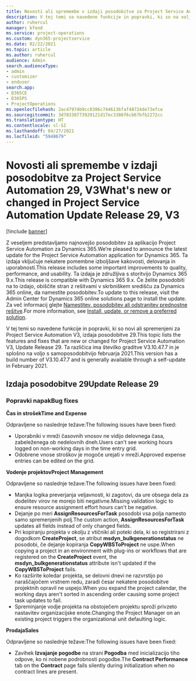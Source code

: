 ```yaml
---
title: Novosti ali spremembe v izdaji posodobitve za Project Service Automation 29, V3
description: V tej temi so navedene funkcije in popravki, ki so na voljo za Project Service Automation V3, izdaja posodobitve 29.
author: ruhercul
manager: kfend
ms.service: project-operations
ms.custom: dyn365-projectservice
ms.date: 02/22/2021
ms.topic: article
ms.author: ruhercul
audience: Admin
search.audienceType:
- admin
- customizer
- enduser
search.app:
- D365CE
- D365PS
- ProjectOperations
ms.openlocfilehash: 2ac47974b9cc8386c7446136faf48724de73efce
ms.sourcegitcommit: 3d78338773929121d17ec3386f6cb67bfb2272cc
ms.translationtype: HT
ms.contentlocale: sl-SI
ms.lasthandoff: 04/27/2021
ms.locfileid: "5948679"
---
```

# <a name="whats-new-or-changed-in-project-service-automation-update-release-29-v3"></a><span data-ttu-id="9ba24-103">Novosti ali spremembe v izdaji posodobitve za Project Service Automation 29, V3</span><span class="sxs-lookup"><span data-stu-id="9ba24-103">What's new or changed in Project Service Automation Update Release 29, V3</span></span>

[!include [banner](../includes/psa-now-project-operations.md)]

<span data-ttu-id="9ba24-104">Z veseljem predstavljamo najnovejšo posodobitev za aplikacijo Project Service Automation za Dynamics 365.</span><span class="sxs-lookup"><span data-stu-id="9ba24-104">We’re pleased to announce the latest update for the Project Service Automation application for Dynamics 365.</span></span> <span data-ttu-id="9ba24-105">Ta izdaja vključuje nekatere pomembne izboljšave kakovosti, delovanja in uporabnosti.</span><span class="sxs-lookup"><span data-stu-id="9ba24-105">This release includes some important improvements to quality, performance, and usability.</span></span> <span data-ttu-id="9ba24-106">Ta izdaja je združljiva s storitvijo Dynamics 365 9.x.</span><span class="sxs-lookup"><span data-stu-id="9ba24-106">This release is compatible with Dynamics 365 9.x.</span></span> <span data-ttu-id="9ba24-107">Če želite posodobiti na to izdajo, obiščite stran z rešitvami v skrbniškem središču za Dynamics 365 online, da namestite posodobitev.</span><span class="sxs-lookup"><span data-stu-id="9ba24-107">To update to this release, visit the Admin Center for Dynamics 365 online solutions page to install the update.</span></span> <span data-ttu-id="9ba24-108">Za več informacij glejte [Namestitev, posodobitev ali odstranitev prednostne rešitve](/power-platform/admin/install-remove-preferred-solution).</span><span class="sxs-lookup"><span data-stu-id="9ba24-108">For more information, see [Install, update, or remove a preferred solution](/power-platform/admin/install-remove-preferred-solution).</span></span>

<span data-ttu-id="9ba24-109">V tej temi so navedene funkcije in popravki, ki so novi ali spremenjeni za Project Service Automation V3, izdaja posodobitve 29.</span><span class="sxs-lookup"><span data-stu-id="9ba24-109">This topic lists the features and fixes that are new or changed for Project Service Automation V3, Update Release 29.</span></span> <span data-ttu-id="9ba24-110">Ta različica ima številko graditve V3.10.47.7 in je splošno na voljo s samoposodobitvijo februarja 2021.</span><span class="sxs-lookup"><span data-stu-id="9ba24-110">This version has a build number of V3.10.47.7 and is generally available through a self-update in February 2021.</span></span>

## <a name="update-release-29"></a><span data-ttu-id="9ba24-111">Izdaja posodobitve 29</span><span class="sxs-lookup"><span data-stu-id="9ba24-111">Update Release 29</span></span>

### <a name="bug-fixes"></a><span data-ttu-id="9ba24-112">Popravki napak</span><span class="sxs-lookup"><span data-stu-id="9ba24-112">Bug fixes</span></span>

<span data-ttu-id="9ba24-113">**Čas in strošek**</span><span class="sxs-lookup"><span data-stu-id="9ba24-113">**Time and Expense**</span></span>

<span data-ttu-id="9ba24-114">Odpravljene so naslednje težave:</span><span class="sxs-lookup"><span data-stu-id="9ba24-114">The following issues have been fixed:</span></span>

- <span data-ttu-id="9ba24-115">Uporabniki v mreži časovnih vnosov ne vidijo delovnega časa, zabeleženega ob nedelovnih dneh.</span><span class="sxs-lookup"><span data-stu-id="9ba24-115">Users can't see working hours logged on non-working days in the time entry grid.</span></span>
- <span data-ttu-id="9ba24-116">Odobrene vnose stroškov je mogoče urejati v mreži.</span><span class="sxs-lookup"><span data-stu-id="9ba24-116">Approved expense entries can be edited on the grid.</span></span>

<span data-ttu-id="9ba24-117">**Vodenje projektov**</span><span class="sxs-lookup"><span data-stu-id="9ba24-117">**Project Management**</span></span>

<span data-ttu-id="9ba24-118">Odpravljene so naslednje težave:</span><span class="sxs-lookup"><span data-stu-id="9ba24-118">The following issues have been fixed:</span></span>

- <span data-ttu-id="9ba24-119">Manjka logika preverjanja veljavnosti, ki zagotovi, da ure obsega dela za dodelitev virov ne morejo biti negativne.</span><span class="sxs-lookup"><span data-stu-id="9ba24-119">Missing validation logic to ensure resource assignment effort hours can't be negative.</span></span>
- <span data-ttu-id="9ba24-120">Dejanje po meri **AssignResourcesForTask** posodobi vsa polja namesto samo spremenjenih polj.</span><span class="sxs-lookup"><span data-stu-id="9ba24-120">The custom action, **AssignResourcesForTask** updates all fields instead of only changed fields.</span></span>
- <span data-ttu-id="9ba24-121">Pri kopiranju projekta v okolju z vtičniki ali poteki dela, ki so registrirani z dogodkom **CreateProject**, se atribut **msdyn_bulkgenerationstatus** ne posodobi, če dejanje kopiranja **CopyWBSToProject** ne uspe.</span><span class="sxs-lookup"><span data-stu-id="9ba24-121">When copying a project in an environment with plug-ins or workflows that are registered on the **CreateProject** event, the **msdyn_bulkgenerationstatus** attribute isn't updated if the **CopyWBSToProject** fails.</span></span>
- <span data-ttu-id="9ba24-122">Ko razširite koledar projekta, se delovni dnevi ne razvrstijo po naraščajočem vrstnem redu, zaradi česar nekatere posodobitve projektnih opravil ne uspejo.</span><span class="sxs-lookup"><span data-stu-id="9ba24-122">When you expand the project calendar, the working days aren't sorted in ascending order causing some project task updates to fail.</span></span>
- <span data-ttu-id="9ba24-123">Spreminjanje vodje projekta na obstoječem projektu sproži privzeto nastavitev organizacijske enote.</span><span class="sxs-lookup"><span data-stu-id="9ba24-123">Changing the Project Manager on an existing project triggers the organizational unit defaulting logic.</span></span>

<span data-ttu-id="9ba24-124">**Prodaja**</span><span class="sxs-lookup"><span data-stu-id="9ba24-124">**Sales**</span></span>

<span data-ttu-id="9ba24-125">Odpravljene so naslednje težave:</span><span class="sxs-lookup"><span data-stu-id="9ba24-125">The following issues have been fixed:</span></span>

- <span data-ttu-id="9ba24-126">Zavihek **Izvajanje pogodbe** na strani **Pogodba** med inicializacijo tiho odpove, ko ni nobene podrobnosti pogodbe.</span><span class="sxs-lookup"><span data-stu-id="9ba24-126">The **Contract Performance** tab on the **Contract** page fails silently during initialization when no contract lines are present.</span></span>
